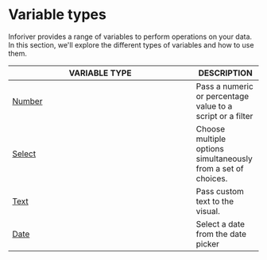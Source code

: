 # Variable types

Inforiver provides a range of variables to perform operations on your data. In this section, we'll explore the different types of variables and how to use them.

<table><thead><tr><th width="354">VARIABLE TYPE</th><th>DESCRIPTION</th></tr></thead><tbody><tr><td><a href="number.md">Number</a></td><td>Pass a numeric or percentage value to a script or a filter</td></tr><tr><td><a href="select.md">Select</a></td><td>Choose multiple options simultaneously from a set of choices.</td></tr><tr><td><a href="text.md">Text</a></td><td>Pass custom text to the visual.</td></tr><tr><td><a href="date.md">Date</a></td><td>Select a date from the date picker</td></tr></tbody></table>
